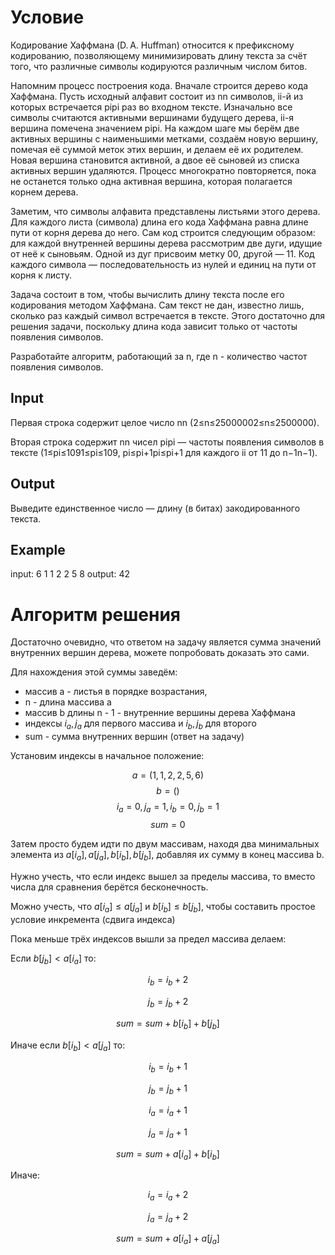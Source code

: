 # Условие
Кодирование Хаффмана (D. A. Huffman) относится к префиксному кодированию, позволяющему минимизировать длину текста за счёт того, что различные символы кодируются различным числом битов.

Напомним процесс построения кода. Вначале строится дерево кода Хаффмана. Пусть исходный алфавит состоит из nn символов, ii-й из которых встречается pipi​ раз во входном тексте. Изначально все символы считаются активными вершинами будущего дерева, ii-я вершина помечена значением pipi​. На каждом шаге мы берём две активных вершины с наименьшими метками, создаём новую вершину, помечая её суммой меток этих вершин, и делаем её их родителем. Новая вершина становится активной, а двое её сыновей из списка активных вершин удаляются. Процесс многократно повторяется, пока не останется только одна активная вершина, которая полагается корнем дерева.

Заметим, что символы алфавита представлены листьями этого дерева. Для каждого листа (символа) длина его кода Хаффмана равна длине пути от корня дерева до него. Сам код строится следующим образом: для каждой внутренней вершины дерева рассмотрим две дуги, идущие от неё к сыновьям. Одной из дуг присвоим метку 00, другой — 11. Код каждого символа — последовательность из нулей и единиц на пути от корня к листу.

Задача состоит в том, чтобы вычислить длину текста после его кодирования методом Хаффмана. Сам текст не дан, известно лишь, сколько раз каждый символ встречается в тексте. Этого достаточно для решения задачи, поскольку длина кода зависит только от частоты появления символов. 

Разработайте алгоритм, работающий за n, где n - количество частот появления символов. 

## Input

Первая строка содержит целое число nn (2≤n≤25000002≤n≤2500000).

Вторая строка содержит nn чисел pipi​ — частоты появления символов в тексте (1≤pi≤1091≤pi​≤109, pi≤pi+1pi​≤pi+1​ для каждого ii от 11 до n−1n−1).

## Output

Выведите единственное число — длину (в битах) закодированного текста.

## Example
input: 
6 
1 1 2 2 5 8
output: 
42

# Алгоритм решения
Достаточно очевидно, что ответом на задачу является сумма значений внутренних вершин дерева, можете попробовать доказать это сами. 

Для нахождения этой суммы заведём:
- массив a - листья в порядке возрастания,
- n - длина массива a
- массив b длины n - 1 - внутренние вершины дерева Хаффмана
- индексы $i_a, j_a$ для первого массива и  $i_b, j_b$ для второго
- sum - сумма внутренних вершин (ответ на задачу)

Установим индексы в начальное положение:

$$a = (1, 1, 2, 2, 5, 6)$$
$$b = ( )$$
$$i_a = 0, j_a = 1, i_b = 0, j_b = 1$$
$$sum = 0$$

Затем просто будем идти по двум массивам, находя два
минимальных элемента из  $a[i_a], a[j_a], b[i_b], b[j_b]$, добавляя их сумму в конец массива b. 

Нужно учесть, что если индекс вышел за пределы массива, то вместо числа для сравнения берётся бесконечность.

Можно учесть, что $a[i_a] \le a[j_a]$ и $b[i_b] \le b[j_b]$, чтобы составить простое условие инкремента (сдвига индекса)

Пока меньше трёх индексов вышли за предел массива делаем:

Если $b[j_b] < a[i_a]$ то:

$$i_b = i_b + 2 $$

$$j_b = j_b + 2$$

$$sum = sum + b[i_b] + b[j_b]$$

Иначе если $b[i_b] < a[j_a]$ то:

$$i_b = i_b + 1$$

$$j_b = j_b + 1$$

$$i_a = i_a + 1$$

$$j_a = j_a + 1$$

$$sum = sum + a[i_a] + b[i_b]$$

Иначе:

$$i_a = i_a + 2$$

$$j_a = j_a + 2$$

$$sum = sum + a[i_a] + a[j_a]$$

